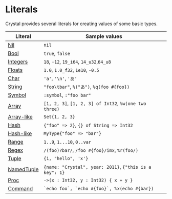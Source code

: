 # Literals

Crystal provides several literals for creating values of some basic types.
 
| Literal                                   | Sample values                                          |
|---                                        |---                                                     |
| [Nil](./literals/nil.html)                | `nil`                                                  |
| [Bool](./literals/bool.html)              | `true`, `false`                                        |
| [Integers](./literals/integers.html)      | `18`, `-12`, `19_i64`, `14_u32`,`64_u8`                |
| [Floats](./literals/floats.html)          | `1.0`, `1.0_f32`, `1e10`, `-0.5`                       |
| [Char](./literals/char.html)              | `'a'`, `'\n'`, `'あ'`                                  |
| [String](./literals/string.html)          | `"foo\tbar"`, `%("あ")`, `%q(foo #{foo})`              |
| [Symbol](./literals/symbol.html)          | `:symbol`, `:"foo bar"`                                |
| [Array](./literals/array.html)            | `[1, 2, 3]`, `[1, 2, 3] of Int32`, `%w(one two three)` |
| [Array-like](./literals/array.html#array-like-type-literal) | `Set{1, 2, 3}`                       |
| [Hash](./literals/hash.html)              | `{"foo" => 2}`, `{} of String => Int32`                |
| [Hash-like](./literals/hash.html#hash-like-type-literal) | `MyType{"foo" => "bar"}`                |
| [Range](./literals/range.html)            | `1..9`, `1...10`, `0..var`                             |
| [Regex](./literals/regex.html)            | `/(foo)?bar/`, `/foo #{foo}/imx`, `%r(foo/)`           |
| [Tuple](./literals/tuple.html)            | `{1, "hello", 'x'}`                                    |
| [NamedTuple](./literals/named_tuple.html) | `{name: "Crystal", year: 2011}`, `{"this is a key": 1}`|
| [Proc](./literals/proc.html)              | `->(x : Int32, y : Int32) { x + y }`                   |
| [Command](./literals/command.html)        | `` `echo foo`, `echo #{foo}`, %x(echo #{bar}) ``       |

